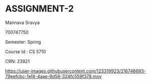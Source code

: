 # ASSIGNMENT-2
Mannava Sravya

700747750

Semester: Spring

Course Id : CS 5710 

CRN: 23921






https://user-images.githubusercontent.com/123319923/216746693-79eefcbc-1ef4-4aae-9d56-324fc559f378.mov



